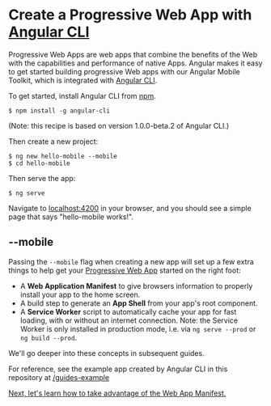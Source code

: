 # Create a Progressive Web App with [Angular CLI](https://cli.angular.io)

Progressive Web Apps are web apps that combine the benefits of the Web
with the capabilities and performance of native Apps. Angular makes it
easy to get started building progressive Web apps with our Angular Mobile
Toolkit, which is integrated with [Angular CLI](https://cli.angular.io).

To get started, install Angular CLI from [npm](https://www.npmjs.com/).

```
$ npm install -g angular-cli
```

(Note: this recipe is based on version 1.0.0-beta.2 of Angular CLI.)

Then create a new project:

```
$ ng new hello-mobile --mobile
$ cd hello-mobile
```

Then serve the app:

```
$ ng serve
```

Navigate to [localhost:4200](http://localhost:4200) in your browser, and you should see a simple page that says "hello-mobile works!".

## --mobile

Passing the `--mobile` flag when creating a new app will set up a few extra things
to help get your [Progressive Web App](https://developers.google.com/web/progressive-web-apps?hl=en)
started on the right foot:
 * A **Web Application Manifest** to give browsers information to properly install your app
 to the home screen.
 * A build step to generate an **App Shell** from your app's root component.
 * A **Service Worker** script to automatically cache your app for fast loading,
   with or without an internet connection. Note: the Service Worker is only installed in production mode, i.e. via `ng serve --prod` or `ng build --prod`.

We'll go deeper into these concepts in subsequent guides.

For reference, see the example app created by Angular CLI in this repository at [/guides-example](../guides-example)

[Next, let's learn how to take advantage of the Web App Manifest.](./web-app-manifest.md)
